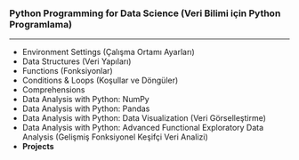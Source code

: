 ### Python Programming for Data Science (Veri Bilimi için Python Programlama)

---
- Environment Settings (Çalışma Ortamı Ayarları)
- Data Structures (Veri Yapıları)
- Functions (Fonksiyonlar)
- Conditions & Loops (Koşullar ve Döngüler)
- Comprehensions
- Data Analysis with Python: NumPy
- Data Analysis with Python: Pandas
- Data Analysis with Python: Data Visualization (Veri Görselleştirme)
- Data Analysis with Python: Advanced Functional Exploratory Data Analysis (Gelişmiş Fonksiyonel Keşifçi Veri Analizi)
- **Projects**